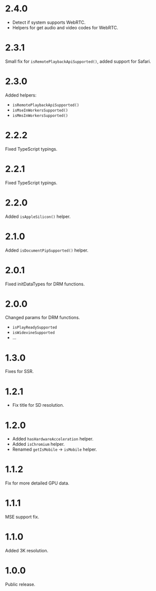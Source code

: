 # 2.4.0
- Detect if system supports WebRTC.
- Helpers for get audio and video codes for WebRTC.

# 2.3.1
Small fix for `isRemotePlaybackApiSupported()`, added support for Safari.

# 2.3.0
Added helpers:
- `isRemotePlaybackApiSupported()`
- `isMseInWorkersSupported()`
- `isMmsInWorkersSupported()`

# 2.2.2
Fixed TypeScript typings.

# 2.2.1
Fixed TypeScript typings.

# 2.2.0
Added `isAppleSilicon()` helper.

# 2.1.0
Added `isDocumentPipSupported()` helper.

# 2.0.1
Fixed initDataTypes for DRM functions.

# 2.0.0
Changed params for DRM functions.
- `isPlayReadySupported`
- `isWidevineSupported`
- ...

# 1.3.0
Fixes for SSR.

# 1.2.1
- Fix title for SD resolution.

# 1.2.0
- Added `hasHardwareAcceleration` helper.
- Added `isChromium` helper.
- Renamed `getIsMobile` → `isMobile` helper.

# 1.1.2
Fix for more detailed GPU data.

# 1.1.1
MSE support fix.

# 1.1.0
Added 3K resolution.

# 1.0.0
Public release.
